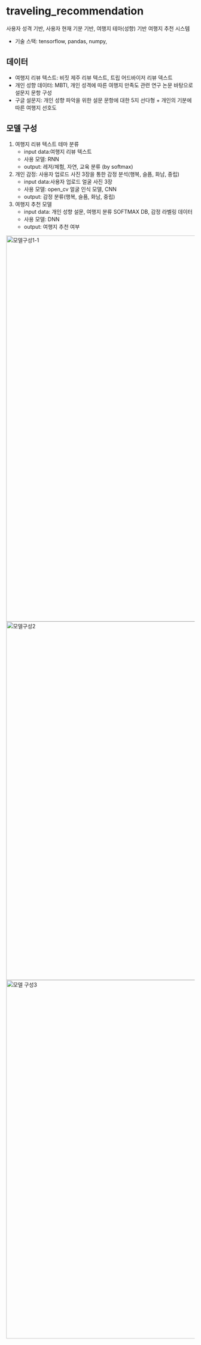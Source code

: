 # traveling_recommendation
사용자 성격 기반, 사용자 현재 기분 기반, 여행지 테마(성향) 기반 여행지 추천 시스템

- 기술 스택: tensorflow, pandas, numpy,

## 데이터
- 여행지 리뷰 텍스트: 비짓 제주 리뷰 텍스트, 트립 어드바이저 리뷰 덱스트
- 개인 성향 데이터: MBTI, 개인 성격에 따른 여행지 만족도 관련 연구 논문 바탕으로 설문지 문항 구성
- 구글 설문지: 
    개인 성향 파악을 위한 설문 문항에 대한 5지 선다형 + 개인의 기분에 따른 여행지 선호도

## 모델 구성
1. 여행지 리뷰 텍스트 테마 분류
   - input data:여행지 리뷰 텍스트 
   - 사용 모델: RNN
   - output: 레저/체험, 자연, 교육 분류 (by softmax)
2. 개인 감정: 사용자 업로드 사진 3장을 통한 감정 분석(행복, 슬픔, 화남, 중립)
   - input data:사용자 업로드 얼굴 사진 3장
   - 사용 모델: open_cv 얼굴 인식 모델, CNN
   - output:  감정 분류(행복, 슬픔, 화남, 중립)
3. 여행지 추천 모델
    - input data: 개인 성향 설문, 여행지 분류 SOFTMAX DB, 감정 라벨링 데이터
    - 사용 모델: DNN
    - output: 여행지 추천 여부
    
<img width="1028" alt="모델구성1-1" src="https://user-images.githubusercontent.com/58072776/132431812-b8ece788-8b93-4071-97a3-71eaae190c66.PNG">
<img width="955" alt="모델구성2" src="https://user-images.githubusercontent.com/58072776/132265665-e7621608-e28c-4ea3-815e-9bdc94379f5e.PNG">
<img width="955" alt="모델 구성3" src="https://user-images.githubusercontent.com/58072776/132265669-40297e23-fc62-4d38-825e-ac614fab9408.PNG">
